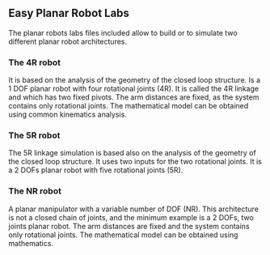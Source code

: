 ## Easy Planar Robot Labs

The planar robots labs files included allow to build or to simulate two different planar robot architectures.

### The 4R robot

It is based on the analysis of the geometry of the closed loop structure. Is a  1 DOF planar robot with four rotational joints (4R). It is called the 4R linkage and which has two fixed pivots. The arm distances are fixed, as the system contains only rotational joints. The mathematical model can be obtained using common kinematics analysis.

### The 5R robot

The 5R linkage simulation is based also on the analysis of the geometry of the closed loop structure. It uses two inputs for the two rotational joints.  It is a 2 DOFs planar robot with five rotational joints (5R).

### The NR robot

A planar manipulator with a variable number of DOF (NR). This architecture is not a closed chain of joints, and the minimum example is a 2 DOFs, two joints planar robot. The arm distances are fixed and the system contains only rotational joints. The mathematical model can be obtained using mathematics. 
